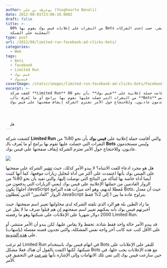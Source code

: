 ```yaml
---
author: يوغرطة بن علي (Youghourta Benali)
date: 2012-08-01T23:06:19.000Z
draft: false
title: >-
  80% من النقرات على إعلانات فيس بوك يقوم بها Bots وليس بشر، حسب إحدى الشركات
  المعلنة على الشبكة  
type: post
url: /2012/08/limited-run-facebook-ad-clicks-bots/
categories:
  - Web
tags:
  - Bots
  - facebook
  - Limited Run
  - فيس بوك
  - فيسبوك
coverImage: /static/images/limited-run-facebook-ad-clicks-bots/Facebook-ads.jpg
excerpt: >-
  كشفت شركة **Limited Run** والتي أقامت حملة إعلانية على **فيس بوك** بأن نحو 80%
  من النقرات التي حصلت عليها تقوم بها برامج أو ما يُعرف بالـ **Bots** وليس
  مستخدمون عاديون، وللاحتجاج حول الأمر تعتزم الشركة إيقاف صفحتها على فيس بوك.




  هل
---
```

كشفت شركة **Limited Run** والتي أقامت حملة إعلانية على **فيس بوك** بأن نحو 80% من النقرات التي حصلت عليها تقوم بها برامج أو ما يُعرف بالـ **Bots** وليس مستخدمون عاديون، وللاحتجاج حول الأمر تعتزم الشركة إيقاف صفحتها على فيس بوك.

![](/static/images/limited-run-facebook-ad-clicks-bots/Facebook-ads.jpg)

هل هو مجرد ادعاء للفت الانتباه؟ لا يبدو الأمر كذلك، حيث [تشير](https://www.facebook.com/limitedpressing/posts/209534972507958) الشركة على صفحتها على الفيس بوك بأنها اعتمدت على أكثر من أداة لتحليل زيارات موقعها، كما أنها كتبت أيضا أداة خاصة بها لتتأكد من النتائج التي توصلت إليها، والتي تفيد بأن نحو 80% من الزوار القادمين من حملتها الإعلانية على فيس بوك (يعني الزيارات التي يدفعون من أجلها) يكون JavaScript مُعطلا لديهم، وهو أحد ميزات هذه البرامج Bots، حيث أن معدل الزوار "العاديين" الذين يُعطلون JavaScript يتراوح عادة ما بين 1 إلى 2% فقط.

ما زاد الطين بلة هو الرد الذي تلقته الشركة لدى محاولتها تغيير اسم صفحتها، حيث أخبرتهم فيس بوك بأنه يمكنهم تغيير اسم صفحتهم إن هم قبلوا صرف ما لا يقل عن 2000 دولار شهريا على الإعلانات على شبكتها وهو ما رفضته Limited Run.

قد يبدو الأمر حالة واحد فقط شاذة، تحفظ ولا يقاس عليها، لكن يبدو أن الأمر منتشر، أو على الأقل كتب عنه كاتب آخر واجه نفس المشكلة، والتي تجدون قصته مفصلة (بإسهاب) على [هذه التدوينة](http://wahanegi.com/do-not-advertise-on-facebook-until-you-read-this/).

لم ترغب Limited Run في اتهام فيس بوك باستخدام Bots للنقر على الإعلانات على شبكتها، لكنها اكتفت بالقول أن هناك فعلا مشكل Bots مع هذه الإعلانات يجب حلها، في حين سارعت فيس بوك إلى نفي تلك الاتهامات وإلى الإشارة بأنها [شرعت](http://techcrunch.com/2012/07/30/startup-claims-80-of-its-facebook-ad-clicks-are-coming-from-bots/) في التحقيق في الأمر.
